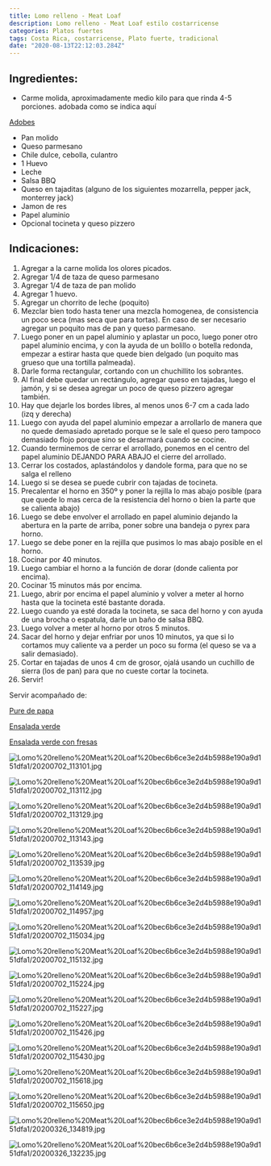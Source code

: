 ```yaml
---
title: Lomo relleno - Meat Loaf
description: Lomo relleno - Meat Loaf estilo costarricense
categories: Platos fuertes
tags: Costa Rica, costarricense, Plato fuerte, tradicional
date: "2020-08-13T22:12:03.284Z"
---
```


## Ingredientes:

- Carme molida, aproximadamente medio kilo para que rinda 4-5 porciones. adobada como se indica aquí

[Adobes ](/Adobes/Adobes/)

- Pan molido
- Queso parmesano
- Chile dulce, cebolla, culantro
- 1 Huevo
- Leche
- Salsa BBQ
- Queso en tajaditas (alguno de los siguientes mozarrella, pepper jack, monterrey jack)
- Jamon de res
- Papel aluminio
- Opcional tocineta y queso pizzero

## Indicaciones:

1. Agregar a la carne molida los olores picados.
2. Agregar 1/4 de taza de queso parmesano
3. Agregar 1/4 de taza de pan molido
4. Agregar 1 huevo.
5. Agregar un chorrito de leche (poquito)
6. Mezclar bien todo hasta tener una mezcla homogenea, de consistencia un poco seca (mas seca que para tortas). En caso de ser necesario agregar un poquito mas de pan y queso parmesano.
7. Luego poner en un papel aluminio y aplastar un poco, luego poner otro papel aluminio encima, y con la ayuda de un bolillo o botella redonda,  empezar a estirar hasta que quede bien delgado (un poquito mas grueso que una tortilla palmeada).
8. Darle forma rectangular, cortando con un chuchillito  los sobrantes. 
9. Al final debe quedar un rectángulo, agregar queso en tajadas, luego el jamón,  y si se desea agregar un poco de queso pizzero agregar también.
10. Hay que dejarle los bordes libres, al menos unos 6-7 cm a cada lado (izq y derecha)
11. Luego con ayuda del papel aluminio empezar a arrollarlo de manera que no quede demasiado apretado porque se le sale el queso pero tampoco demasiado flojo porque sino se desarmará cuando se cocine.
12. Cuando terminemos de cerrar el arrollado, ponemos en el centro del papel aluminio DEJANDO PARA ABAJO el cierre del arrollado. 
13. Cerrar los costados, aplastándolos y dandole forma, para que no se salga el relleno
14. Luego si se desea se puede cubrir con tajadas de tocineta.
15.  Precalentar el horno en 350º y poner la rejilla lo mas abajo posible (para que quede lo mas cerca de la resistencia del horno o bien la parte que se calienta abajo)
16. Luego se debe envolver el arrollado en papel aluminio dejando la abertura en la parte de arriba, poner sobre una bandeja o pyrex para horno.
17. Luego se debe poner en la rejilla que pusimos lo mas abajo posible en el horno.
18. Cocinar por 40 minutos.
19. Luego cambiar el horno a la función de dorar (donde calienta por encima).
20. Cocinar 15 minutos más por encima.
21. Luego, abrir por encima el papel aluminio y volver a meter al horno hasta que la tocineta esté bastante dorada.
22. Luego cuando ya esté dorada la tocineta, se saca del horno y  con ayuda de una brocha o espatula, darle un baño de salsa BBQ.
23. Luego volver a meter al horno por otros 5 minutos. 
24. Sacar del horno y dejar enfriar por unos 10 minutos, ya que si lo cortamos muy caliente va a perder un poco su forma (el queso se va a salir demasiado).
25. Cortar en tajadas de unos 4 cm de grosor, ojalá usando un cuchillo de sierra (los de pan) para que no cueste cortar la tocineta.
26. Servir!

Servir acompañado de:

[Pure de papa](https://www.notion.so/Pure-de-papa-dd5c30d04b4f4e8395a5ee7ae41b1634)

[Ensalada verde](https://www.notion.so/Ensalada-verde-b74d28ddcd2544aca595a8a00c068ee4)

[Ensalada verde con fresas](https://www.notion.so/Ensalada-verde-con-fresas-7494cc059bc64450a5d1f84075fbbc24)

![Lomo%20relleno%20Meat%20Loaf%20bec6b6ce3e2d4b5988e190a9d151dfa1/20200702_113101.jpg](Lomo%20relleno%20Meat%20Loaf%20bec6b6ce3e2d4b5988e190a9d151dfa1/20200702_113101.jpg)

![Lomo%20relleno%20Meat%20Loaf%20bec6b6ce3e2d4b5988e190a9d151dfa1/20200702_113112.jpg](Lomo%20relleno%20Meat%20Loaf%20bec6b6ce3e2d4b5988e190a9d151dfa1/20200702_113112.jpg)

![Lomo%20relleno%20Meat%20Loaf%20bec6b6ce3e2d4b5988e190a9d151dfa1/20200702_113129.jpg](Lomo%20relleno%20Meat%20Loaf%20bec6b6ce3e2d4b5988e190a9d151dfa1/20200702_113129.jpg)

![Lomo%20relleno%20Meat%20Loaf%20bec6b6ce3e2d4b5988e190a9d151dfa1/20200702_113143.jpg](Lomo%20relleno%20Meat%20Loaf%20bec6b6ce3e2d4b5988e190a9d151dfa1/20200702_113143.jpg)

![Lomo%20relleno%20Meat%20Loaf%20bec6b6ce3e2d4b5988e190a9d151dfa1/20200702_113539.jpg](Lomo%20relleno%20Meat%20Loaf%20bec6b6ce3e2d4b5988e190a9d151dfa1/20200702_113539.jpg)

![Lomo%20relleno%20Meat%20Loaf%20bec6b6ce3e2d4b5988e190a9d151dfa1/20200702_114149.jpg](Lomo%20relleno%20Meat%20Loaf%20bec6b6ce3e2d4b5988e190a9d151dfa1/20200702_114149.jpg)

![Lomo%20relleno%20Meat%20Loaf%20bec6b6ce3e2d4b5988e190a9d151dfa1/20200702_114957.jpg](Lomo%20relleno%20Meat%20Loaf%20bec6b6ce3e2d4b5988e190a9d151dfa1/20200702_114957.jpg)

![Lomo%20relleno%20Meat%20Loaf%20bec6b6ce3e2d4b5988e190a9d151dfa1/20200702_115034.jpg](Lomo%20relleno%20Meat%20Loaf%20bec6b6ce3e2d4b5988e190a9d151dfa1/20200702_115034.jpg)

![Lomo%20relleno%20Meat%20Loaf%20bec6b6ce3e2d4b5988e190a9d151dfa1/20200702_115132.jpg](Lomo%20relleno%20Meat%20Loaf%20bec6b6ce3e2d4b5988e190a9d151dfa1/20200702_115132.jpg)

![Lomo%20relleno%20Meat%20Loaf%20bec6b6ce3e2d4b5988e190a9d151dfa1/20200702_115224.jpg](Lomo%20relleno%20Meat%20Loaf%20bec6b6ce3e2d4b5988e190a9d151dfa1/20200702_115224.jpg)

![Lomo%20relleno%20Meat%20Loaf%20bec6b6ce3e2d4b5988e190a9d151dfa1/20200702_115227.jpg](Lomo%20relleno%20Meat%20Loaf%20bec6b6ce3e2d4b5988e190a9d151dfa1/20200702_115227.jpg)

![Lomo%20relleno%20Meat%20Loaf%20bec6b6ce3e2d4b5988e190a9d151dfa1/20200702_115426.jpg](Lomo%20relleno%20Meat%20Loaf%20bec6b6ce3e2d4b5988e190a9d151dfa1/20200702_115426.jpg)

![Lomo%20relleno%20Meat%20Loaf%20bec6b6ce3e2d4b5988e190a9d151dfa1/20200702_115430.jpg](Lomo%20relleno%20Meat%20Loaf%20bec6b6ce3e2d4b5988e190a9d151dfa1/20200702_115430.jpg)

![Lomo%20relleno%20Meat%20Loaf%20bec6b6ce3e2d4b5988e190a9d151dfa1/20200702_115618.jpg](Lomo%20relleno%20Meat%20Loaf%20bec6b6ce3e2d4b5988e190a9d151dfa1/20200702_115618.jpg)

![Lomo%20relleno%20Meat%20Loaf%20bec6b6ce3e2d4b5988e190a9d151dfa1/20200702_115650.jpg](Lomo%20relleno%20Meat%20Loaf%20bec6b6ce3e2d4b5988e190a9d151dfa1/20200702_115650.jpg)

![Lomo%20relleno%20Meat%20Loaf%20bec6b6ce3e2d4b5988e190a9d151dfa1/20200326_134819.jpg](Lomo%20relleno%20Meat%20Loaf%20bec6b6ce3e2d4b5988e190a9d151dfa1/20200326_134819.jpg)

![Lomo%20relleno%20Meat%20Loaf%20bec6b6ce3e2d4b5988e190a9d151dfa1/20200326_132235.jpg](Lomo%20relleno%20Meat%20Loaf%20bec6b6ce3e2d4b5988e190a9d151dfa1/20200326_132235.jpg)